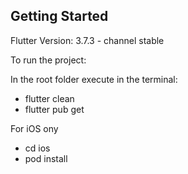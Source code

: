 ## Getting Started

Flutter Version: 3.7.3 - channel stable

To run the project:

In the root folder execute in the terminal:

- flutter clean
- flutter pub get

For iOS ony
- cd ios
- pod install
